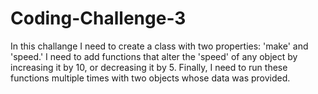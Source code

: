 # Coding-Challenge-3
In this challange I need to create a class with two properties: 'make' and 'speed.'
I need to add functions that alter the 'speed' of any object by increasing it by 10, or decreasing it by 5.
Finally, I need to run these functions multiple times with two objects whose data was provided.
